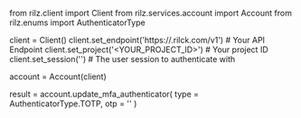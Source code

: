 from rilz.client import Client
from rilz.services.account import Account
from rilz.enums import AuthenticatorType

client = Client()
client.set_endpoint('https://<REGION>.rilck.com/v1') # Your API Endpoint
client.set_project('<YOUR_PROJECT_ID>') # Your project ID
client.set_session('') # The user session to authenticate with

account = Account(client)

result = account.update_mfa_authenticator(
    type = AuthenticatorType.TOTP,
    otp = '<OTP>'
)
